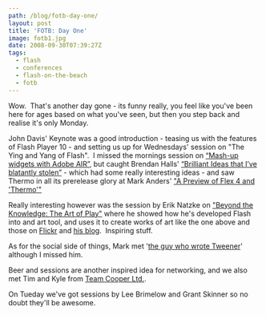 ```yaml
---
path: /blog/fotb-day-one/
layout: post
title: 'FOTB: Day One'
image: fotb1.jpg
date: 2008-09-30T07:39:27Z
tags:
  - flash
  - conferences
  - flash-on-the-beach
  - fotb
---
```


Wow.  That's another day gone - its funny really, you feel like you've been here for ages based on what you've seen, but then you step back and realise it's only Monday.

John Davis' Keynote was a good introduction - teasing us with the features of Flash Player 10 - and setting us up for Wednesdays' session on "The Ying and Yang of Flash".  I missed the mornings session on [“Mash-up widgets with Adobe AIR”](http://www.flashonthebeach.com/sessions/index.php?pageid=2194), but caught Brendan Halls' [“Brilliant Ideas that I’ve blatantly stolen”](http://www.flashonthebeach.com/sessions/index.php?pageid=2112) \- which had some really interesting ideas - and saw Thermo in all its prerelease glory at Mark Anders' ["A Preview of Flex 4 and 'Thermo'"](http://www.flashonthebeach.com/sessions/index.php?pageid=2174)

Really interesting however was the session by Erik Natzke on ["Beyond the Knowledge: The Art of Play"](http://www.flashonthebeach.com/sessions/index.php?pageid=2101) where he showed how he's developed Flash into and art tool, and uses it to create works of art like the one above and those on [Flickr](http://www.flickr.com/photos/natzke/) and [his blog](http://jot.eriknatzke.com/).  Inspiring stuff.

As for the social side of things, Mark met '[the guy who wrote Tweener](http://natejc.com/blog/)' although I missed him.

Beer and sessions are another inspired idea for networking, and we also met Tim and Kyle from [Team Cooper Ltd.](http://www.teamcooper.co.uk/).

On Tueday we've got sessions by Lee Brimelow and Grant Skinner so no doubt they'll be awesome.
